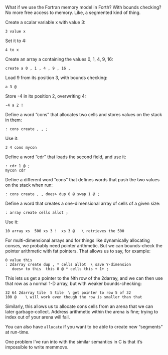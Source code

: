 What if we use the Fortran memory model in Forth?  With bounds
checking?  No more free access to memory.  Like, a segmented kind of
thing.

Create a scalar variable x with value 3:

    3 value x

Set it to 4:

    4 to x

Create an array a containing the values 0, 1, 4, 9, 16:

    create a 0 , 1 , 4 , 9 , 16 ,

Load 9 from its position 3, with bounds checking:

    a 3 @

Store -4 in its position 2, overwriting 4:

    -4 a 2 !

Define a word “cons” that allocates two cells and stores values on the
stack in them:

    : cons create , , ;

Use it:

    3 4 cons mycon

Define a word “cdr” that loads the second field, and use it:

    : cdr 1 @ ;
    mycon cdr

Define a different word “cons” that defines words that push the two
values on the stack when run:

    : cons create , , does> dup 0 @ swap 1 @ ;

Define a word that creates a one-dimensional array of cells of a given
size:

    : array create cells allot ;

Use it:

    10 array xs  500 xs 3 !  xs 3 @   \ retrieves the 500

For multi-dimensional arrays and for things like dynamically
allocating conses, we probably need pointer arithmetic.  But we can
bounds-check the pointer arithmetic with fat pointers.  That allows us
to say, for example:

    0 value this
    : 2darray create dup , * cells allot  \ save Y-dimension
       does> to this  this 0 @ * cells this + 1+ ;

This lets us get a pointer to the Nth row of the 2darray, and we can
then use that row as a normal 1-D array, but with weaker
bounds-checking:

    32 64 2darray tile  5 tile  \ get pointer to row 5 of 32
    100 @    \ will work even though the row is smaller than that

Similarly, this allows us to allocate cons cells from an arena that we
can later garbage-collect.  Address arithmetic within the arena is
fine; trying to index out of your arena will fail.

You can also have `allocate` if you want to be able to create new
“segments” at run-time.

One problem I’ve run into with the similar semantics in C is that it’s
impossible to write memmove.